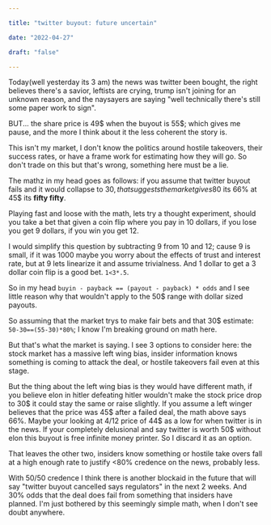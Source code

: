 ```yaml
---

title: "twitter buyout: future uncertain"

date: "2022-04-27"

draft: "false"

---
```


Today(well yesterday its 3 am) the news was twitter been bought, the right believes there's a savior, leftists are crying, trump isn't joining for an unknown reason, and the naysayers are saying "well technically there's still some paper work to sign".

BUT... the share price is 49$ when the buyout is 55$; which gives me pause, and the more I think about it the less coherent the story is.

This isn't my market, I don't know the politics around hostile takeovers, their success rates, or have a frame work for estimating how they will go. So don't trade on this but that's wrong, something here must be a lie.

The mathz in my head goes as follows: if you assume that twitter buyout fails and it would collapse to 30$, that suggests the market gives 80% credence to the buy out. At 40$ its 66% at 45$ its **fifty fifty**.

Playing fast and loose with the math, lets try a thought experiment, should you take a bet that given a coin flip where you pay in 10 dollars, if you lose you get 9 dollars, if you win you get 12.

I would simplify this question by subtracting 9 from 10 and 12; cause 9 is small, if it was 1000 maybe you worry about the effects of trust and interest rate, but at 9 lets linearize it and assume trivialness. And 1 dollar to get a 3 dollar coin flip is a good bet. `1<3*.5`.

So in my head `buyin - payback == (payout - payback) * odds` and I see little reason why that wouldn't apply to the 50$ range with dollar sized payouts.

So assuming that the market trys to make fair bets and that 30$ estimate:
`50-30==(55-30)*80%`; I know I'm breaking ground on math here.

But that's what the market is saying. I see 3 options to consider here:
the stock market has a massive left wing bias, insider information knows something is coming to attack the deal, or hostile takeovers fail even at this stage.

But the thing about the left wing bias is they would have different math, if you believe elon in hitler defeating hitler wouldn't make the stock price drop to 30$ it could stay the same or raise slightly. If you assume a left winger believes that the price was 45$ after a failed deal, the math above says 66%. Maybe your looking at 4/12 price of 44$ as a low for when twitter is in the news. If your completely delusional and say twitter is worth 50$ without elon this buyout is free infinite money printer. So I discard it as an option.

That leaves the other two, insiders know something or hostile take overs fall at a high enough rate to justify <80% credence on the news, probably less.

With 50/50 credence I think there is another blockaid in the future that will say "twitter buyout cancelled says regulators" in the next 2 weeks. And 30% odds that the deal does fail from something that insiders have planned. I'm just bothered by this seemingly simple math, when I don't see doubt anywhere.
